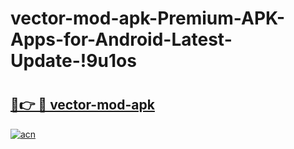 # vector-mod-apk-Premium-APK-Apps-for-Android-Latest-Update-!9u1os

# <h2><a href="https://klb9zj.esa.edu.pl?title=vector-mod-apk&ref=9u1os">🔗👉 🔴 vector-mod-apk</a></h2>

[![acn](https://github.com/user-attachments/assets/0f9c940e-d8b0-45ae-aac7-cd30a18b3e1c)](https://klb9zj.esa.edu.pl?title=vector-mod-apk&ref=9u1os)

